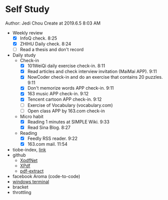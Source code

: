 # Self Study

Author: Jedi Chou
Create at 2019.6.5 8:03 AM

* Weekly review
  -[x] InfoQ check. 8:25
  -[x] ZHIHU Daily check. 8:24
  -[ ] Read a thesis and don't record

* Daily study
  * Check-in
    -[x] 101WeiQi daily exercise check-in. 8:11
    -[x] Read articles and check interview invitation (MaiMai APP). 9:11
    -[x] NowCoder check-in and do an exercise that contains 20 puzzles. 9:11
    -[x] Don't memorize words APP check-in. 9:11
    -[x] 163 music APP check-in. 9:12
    -[x] Tencent cartoon APP check-in. 9:12
    -[ ] Exercise of Vocabulary (vocabulary.com)
    -[ ] Open class APP by 163.com check-in

  * Micro habit
    -[x] Reading 1 minutes at SIMPLE Wiki. 9:33
    -[x] Read Sina Blog. 8:27

  * Reading
    -[x] Feedly RSS reader. 9:22
    -[x] 163.com mail. 11:54

* tiobe-index, [link](https://www.tiobe.com/tiobe-index/)
* github
  * [XpdfNet](https://github.com/gqy117/XpdfNet)
  * [XPdf](https://github.com/fzani/xpdf)
  * [pdf-extract](https://github.com/poulfoged/pdf-extract)
* facebook Aroma (code-to-code)
* [windows terminal](https://github.com/microsoft/Terminal)
* bracket
* throttling
